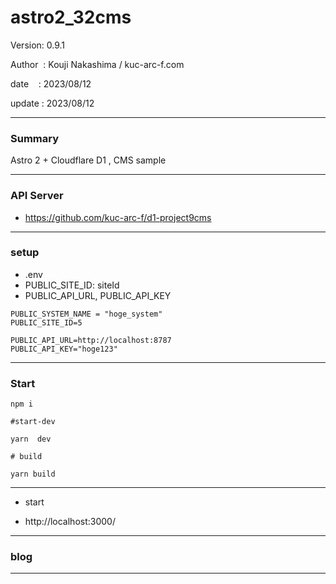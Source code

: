 ﻿# astro2_32cms

 Version: 0.9.1

 Author  : Kouji Nakashima / kuc-arc-f.com

 date    : 2023/08/12

 update  : 2023/08/12
***
### Summary

Astro 2 +  Cloudflare D1 , CMS sample

***
### API Server

* https://github.com/kuc-arc-f/d1-project9cms

***
### setup
* .env
* PUBLIC_SITE_ID: siteId
* PUBLIC_API_URL, PUBLIC_API_KEY

```
PUBLIC_SYSTEM_NAME = "hoge_system"
PUBLIC_SITE_ID=5

PUBLIC_API_URL=http://localhost:8787
PUBLIC_API_KEY="hoge123"

```

***
### Start

```
npm i

#start-dev

yarn  dev

# build

yarn build
```

***
* start

* http://localhost:3000/

***
### blog


***

